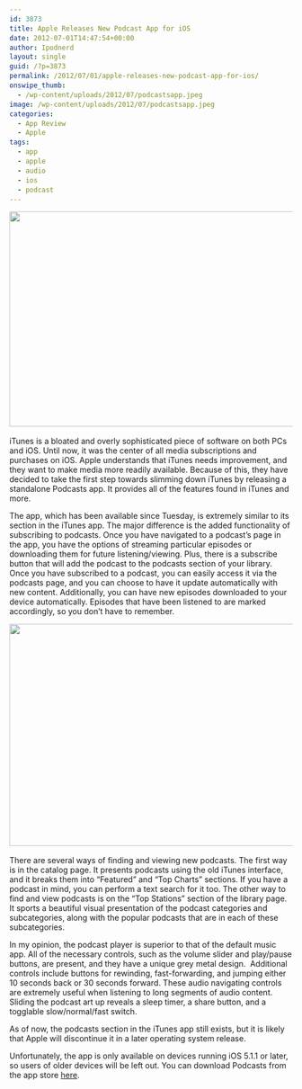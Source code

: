```yaml
---
id: 3873
title: Apple Releases New Podcast App for iOS
date: 2012-07-01T14:47:54+00:00
author: Ipodnerd
layout: single
guid: /?p=3873
permalink: /2012/07/01/apple-releases-new-podcast-app-for-ios/
onswipe_thumb:
  - /wp-content/uploads/2012/07/podcastsapp.jpeg
image: /wp-content/uploads/2012/07/podcastsapp.jpeg
categories:
  - App Review
  - Apple
tags:
  - app
  - apple
  - audio
  - ios
  - podcast
---
```

<p style="text-align: center;">
  <a href="/wp-content/uploads/2012/07/podcastsapp.jpeg"><img class="aligncenter size-full wp-image-3874" title="podcastsapp" src="/wp-content/uploads/2012/07/podcastsapp.jpeg" alt="" width="585" height="383" srcset="/wp-content/uploads/2012/07/podcastsapp.jpeg 650w, /wp-content/uploads/2012/07/podcastsapp-300x196.jpeg 300w, /wp-content/uploads/2012/07/podcastsapp-180x117.jpeg 180w, /wp-content/uploads/2012/07/podcastsapp-360x235.jpeg 360w" sizes="(max-width: 585px) 100vw, 585px" /></a>
</p>

<p style="text-align: left;">
  iTunes is a bloated and overly sophisticated piece of software on both PCs and iOS. Until now, it was the center of all media subscriptions and purchases on iOS. Apple understands that iTunes needs improvement, and they want to make media more readily available. Because of this, they have decided to take the first step towards slimming down iTunes by releasing a standalone Podcasts app. It provides all of the features found in iTunes and more.
</p>

<p style="text-align: left;">
  The app, which has been available since Tuesday, is extremely similar to its section in the iTunes app. The major difference is the added functionality of subscribing to podcasts. Once you have navigated to a podcast&#8217;s page in the app, you have the options of streaming particular episodes or downloading them for future listening/viewing. Plus, there is a subscribe button that will add the podcast to the podcasts section of your library. Once you have subscribed to a podcast, you can easily access it via the podcasts page, and you can choose to have it update automatically with new content. Additionally, you can have new episodes downloaded to your device automatically. Episodes that have been listened to are marked accordingly, so you don&#8217;t have to remember.
</p>

<p style="text-align: center;">
  <a href="/wp-content/uploads/2012/07/podcasts-app-library.jpeg"><img class="aligncenter size-full wp-image-3885" title="podcasts-app-library" src="/wp-content/uploads/2012/07/podcasts-app-library.jpeg" alt="" width="540" height="395" srcset="/wp-content/uploads/2012/07/podcasts-app-library.jpeg 600w, /wp-content/uploads/2012/07/podcasts-app-library-300x219.jpeg 300w, /wp-content/uploads/2012/07/podcasts-app-library-180x131.jpeg 180w, /wp-content/uploads/2012/07/podcasts-app-library-360x263.jpeg 360w" sizes="(max-width: 540px) 100vw, 540px" /></a>
</p>

<p style="text-align: left;">
  There are several ways of finding and viewing new podcasts. The first way is in the catalog page. It presents podcasts using the old iTunes interface, and it breaks them into &#8220;Featured&#8221; and &#8220;Top Charts&#8221; sections. If you have a podcast in mind, you can perform a text search for it too. The other way to find and view podcasts is on the &#8220;Top Stations&#8221; section of the library page. It sports a beautiful visual presentation of the podcast categories and subcategories, along with the popular podcasts that are in each of these subcategories.
</p>

<p style="text-align: left;">
  In my opinion, the podcast player is superior to that of the default music app. All of the necessary controls, such as the volume slider and play/pause buttons, are present, and they have a unique grey metal design.  Additional controls include buttons for rewinding, fast-forwarding, and jumping either 10 seconds back or 30 seconds forward. These audio navigating controls are extremely useful when listening to long segments of audio content. Sliding the podcast art up reveals a sleep timer, a share button, and a togglable slow/normal/fast switch.
</p>

<p style="text-align: left;">
  As of now, the podcasts section in the iTunes app still exists, but it is likely that Apple will discontinue it in a later operating system release.
</p>

<p style="text-align: left;">
  Unfortunately, the app is only available on devices running iOS 5.1.1 or later, so users of older devices will be left out. You can download Podcasts from the app store <a href="http://itunes.apple.com/app/podcasts/id525463029">here</a>.
</p>
